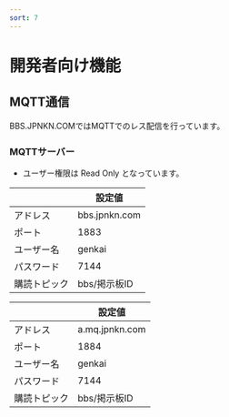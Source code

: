 ```yaml
---
sort: 7
---
```


# 開発者向け機能

## MQTT通信
BBS.JPNKN.COMではMQTTでのレス配信を行っています。

### MQTTサーバー

- ユーザー権限は Read Only となっています。

||設定値|
|---|---|
|アドレス|bbs.jpnkn.com|
|ポート|1883|
|ユーザー名|genkai|
|パスワード|7144|
|購読トピック|bbs/掲示板ID|

||設定値|
|---|---|
|アドレス|a.mq.jpnkn.com|
|ポート|1884|
|ユーザー名|genkai|
|パスワード|7144|
|購読トピック|bbs/掲示板ID|
